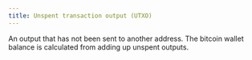 ```yaml
---
title: Unspent transaction output (UTXO)
---
```

An output that has not been sent to another address. The bitcoin wallet balance is calculated from adding up unspent outputs.
